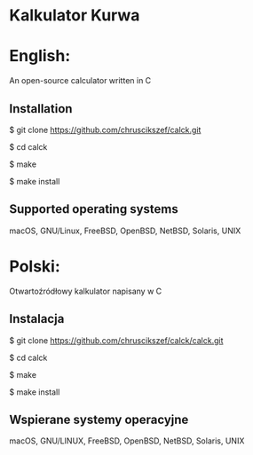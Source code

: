 # Kalkulator Kurwa

# English: 

An open-source calculator written in C

## Installation 
$ git clone https://github.com/chruscikszef/calck.git

$ cd calck

$ make

$ make install

## Supported operating systems
macOS, GNU/Linux, FreeBSD, OpenBSD, NetBSD, Solaris, UNIX

# Polski:

Otwartoźródłowy kalkulator napisany w C

## Instalacja
$ git clone https://github.com/chruscikszef/calck/calck.git

$ cd calck

$ make

$ make install

## Wspierane systemy operacyjne
macOS, GNU/LINUX, FreeBSD, OpenBSD, NetBSD, Solaris, UNIX


